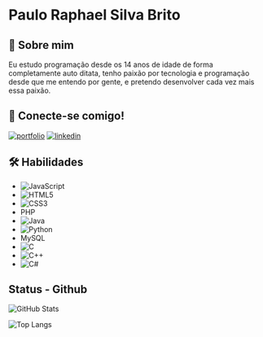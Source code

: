 
# Paulo Raphael Silva Brito

## 🚀 Sobre mim
Eu estudo programação desde os 14 anos de idade de forma completamente auto ditata, tenho paixão por tecnologia e programação desde que me entendo por gente, e pretendo desenvolver cada vez mais essa paixão.


## 🔗 Conecte-se comigo!
[![portfolio](https://img.shields.io/badge/my_portfolio-000?style=for-the-badge&logo=ko-fi&logoColor=white)](https://www.hackerrank.com/Tubande)
[![linkedin](https://img.shields.io/badge/linkedin-0A66C2?style=for-the-badge&logo=linkedin&logoColor=white)](https://www.linkedin.com/in/paulo-raphael-silva-brito-223853233)


## 🛠 Habilidades


- ![JavaScript](https://img.shields.io/badge/JavaScript-000?style=for-the-badge&logo=javascript)
- ![HTML5](https://img.shields.io/badge/HTML5-000?style=for-the-badge&logo=html5)
- ![CSS3](https://img.shields.io/badge/CSS3-000?style=for-the-badge&logo=css3&logoColor=264CE4)
- PHP
- ![Java](https://img.shields.io/badge/Java-000?style=for-the-badge&logo=java)
- ![Python](https://img.shields.io/badge/Python-000?style=for-the-badge&logo=python)
- MySQL
- ![C](https://img.shields.io/badge/C-000?style=for-the-badge&logo=c)
- 	![C++](https://img.shields.io/badge/C%2B%2B-000?style=for-the-badge&logo=c%2B%2B&logoColor=00599C)
- ![C#](https://img.shields.io/badge/C%23-000?style=for-the-badge&logo=c-sharp&logoColor=823085)

## Status - Github

![GitHub Stats](https://github-readme-stats.vercel.app/api?username=PauloRaphael&theme=transparent&bg_color=000&border_color=30A3DC&show_icons=true&icon_color=30A3DC&title_color=E94D5F&text_color=FFF)

![Top Langs](https://github-readme-stats-git-masterrstaa-rickstaa.vercel.app/api/top-langs/?username=PauloRaphael&bg_color=000&border_color=30A3DC&title_color=E94D5F&text_color=FFF)
